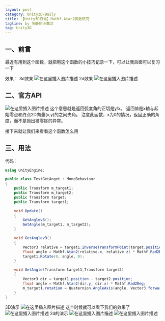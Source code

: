 ```yaml
---
layout: post
category: Unity3D-Daily
title: 【Unity3D日常】Mathf.Atan2函数研究
tagline: by 恬静的小魔龙
tag: Unity3D
---
```


## 一、前言
最近有用到这个函数，就把用这个函数的小技巧记录一下，可以让我后面可以复习一下

效果：
3d效果
![在这里插入图片描述](https://img-blog.csdnimg.cn/20190924104955964.gif)
2d效果
![在这里插入图片描述](https://img-blog.csdnimg.cn/20190924105028562.gif)

## 二、官方API
![在这里插入图片描述](https://img-blog.csdnimg.cn/20190924104604226.png?x-oss-process=image/watermark,type_ZmFuZ3poZW5naGVpdGk,shadow_10,text_aHR0cHM6Ly9ibG9nLmNzZG4ubmV0L3E3NjQ0MjQ1Njc=,size_16,color_FFFFFF,t_70)
这个意思就是返回弧度角的正切是y/x。 
返回值是x轴与起始零点和终点2D向量(x,y)的之间夹角。 
注意此函数，x为0的情况，返回正确的角度，而不是抛出被零除的异常。 


接下来就让我们来看看这个函数怎么用

## 三、用法
代码：

```csharp
using UnityEngine;

public class TestGetAnget : MonoBehaviour
{
    public Transform m_target1;
    public Transform m_target2;
    public Transform target;
    public Transform target1;

    void Update()
    {
        GetAnglev3();
        GetAngle(m_target1, m_target2);
    }

    void GetAnglev3()
    {
        Vector3 relative = target1.InverseTransformPoint(target.position);
        float angle = Mathf.Atan2(relative.x, relative.z) * Mathf.Rad2Deg;
        target1.Rotate(0, angle, 0);
    }

    void GetAngle(Transform target1,Transform target2)
    {
        Vector3 dir = target1.position - target2.position;
        float angle = Mathf.Atan2(dir.y, dir.x) * Mathf.Rad2Deg;
        m_target1.rotation = Quaternion.AngleAxis(angle, Vector3.forward);
    }
}

```
3D演示
![在这里插入图片描述](https://img-blog.csdnimg.cn/20190924110234700.png?x-oss-process=image/watermark,type_ZmFuZ3poZW5naGVpdGk,shadow_10,text_aHR0cHM6Ly9ibG9nLmNzZG4ubmV0L3E3NjQ0MjQ1Njc=,size_16,color_FFFFFF,t_70)
这个时候就可以看下我们的效果了
![在这里插入图片描述](https://img-blog.csdnimg.cn/20190924104955964.gif)
2d的演示
![在这里插入图片描述](https://img-blog.csdnimg.cn/20190924105533655.png?x-oss-process=image/watermark,type_ZmFuZ3poZW5naGVpdGk,shadow_10,text_aHR0cHM6Ly9ibG9nLmNzZG4ubmV0L3E3NjQ0MjQ1Njc=,size_16,color_FFFFFF,t_70)
![在这里插入图片描述](https://img-blog.csdnimg.cn/20190924105028562.gif)
